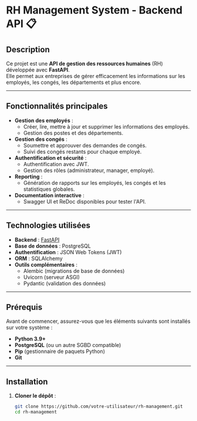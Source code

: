 # RH Management System - Backend API 📋

## Description

Ce projet est une **API de gestion des ressources humaines** (RH) développée avec **FastAPI**.  
Elle permet aux entreprises de gérer efficacement les informations sur les employés, les congés, les départements et plus encore.

---

## Fonctionnalités principales

- **Gestion des employés** :
  - Créer, lire, mettre à jour et supprimer les informations des employés.
  - Gestion des postes et des départements.
- **Gestion des congés** :
  - Soumettre et approuver des demandes de congés.
  - Suivi des congés restants pour chaque employé.
- **Authentification et sécurité** :
  - Authentification avec JWT.
  - Gestion des rôles (administrateur, manager, employé).
- **Reporting** :
  - Génération de rapports sur les employés, les congés et les statistiques globales.
- **Documentation interactive** :
  - Swagger UI et ReDoc disponibles pour tester l'API.

---

## Technologies utilisées

- **Backend** : [FastAPI](https://fastapi.tiangolo.com/)
- **Base de données** : PostgreSQL
- **Authentification** : JSON Web Tokens (JWT)
- **ORM** : SQLAlchemy
- **Outils complémentaires** :
  - Alembic (migrations de base de données)
  - Uvicorn (serveur ASGI)
  - Pydantic (validation des données)

---

## Prérequis

Avant de commencer, assurez-vous que les éléments suivants sont installés sur votre système :

- **Python 3.9+**
- **PostgreSQL** (ou un autre SGBD compatible)
- **Pip** (gestionnaire de paquets Python)
- **Git**

---

## Installation

1. **Cloner le dépôt** :

   ```bash
   git clone https://github.com/votre-utilisateur/rh-management.git
   cd rh-management
